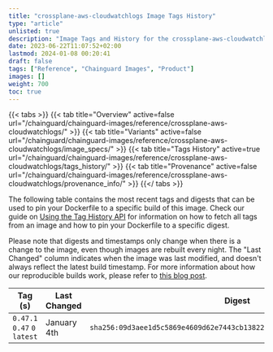 ```yaml
---
title: "crossplane-aws-cloudwatchlogs Image Tags History"
type: "article"
unlisted: true
description: "Image Tags and History for the crossplane-aws-cloudwatchlogs Chainguard Image"
date: 2023-06-22T11:07:52+02:00
lastmod: 2024-01-08 00:20:41
draft: false
tags: ["Reference", "Chainguard Images", "Product"]
images: []
weight: 700
toc: true
---
```


{{< tabs >}}
{{< tab title="Overview" active=false url="/chainguard/chainguard-images/reference/crossplane-aws-cloudwatchlogs/" >}}
{{< tab title="Variants" active=false url="/chainguard/chainguard-images/reference/crossplane-aws-cloudwatchlogs/image_specs/" >}}
{{< tab title="Tags History" active=true url="/chainguard/chainguard-images/reference/crossplane-aws-cloudwatchlogs/tags_history/" >}}
{{< tab title="Provenance" active=false url="/chainguard/chainguard-images/reference/crossplane-aws-cloudwatchlogs/provenance_info/" >}}
{{</ tabs >}}

The following table contains the most recent tags and digests that can be used to pin your Dockerfile to a specific build of this image. Check our guide on [Using the Tag History API](/chainguard/chainguard-images/using-the-tag-history-api/) for information on how to fetch all tags from an image and how to pin your Dockerfile to a specific digest.

Please note that digests and timestamps only change when there is a change to the image, even though images are rebuilt every night. The "Last Changed" column indicates when the image was last modified, and doesn't always reflect the latest build timestamp. For more information about how our reproducible builds work, please refer to [this blog post](https://www.chainguard.dev/unchained/reproducing-chainguards-reproducible-image-builds).

| Tag (s)                       | Last Changed | Digest                                                                    |
|-------------------------------|--------------|---------------------------------------------------------------------------|
|  `0.47.1` `0.47` `0` `latest` | January 4th  | `sha256:09d3aee1d5c5869e4609d62e7443cb138228cf674bae06988351f48ee017e201` |

